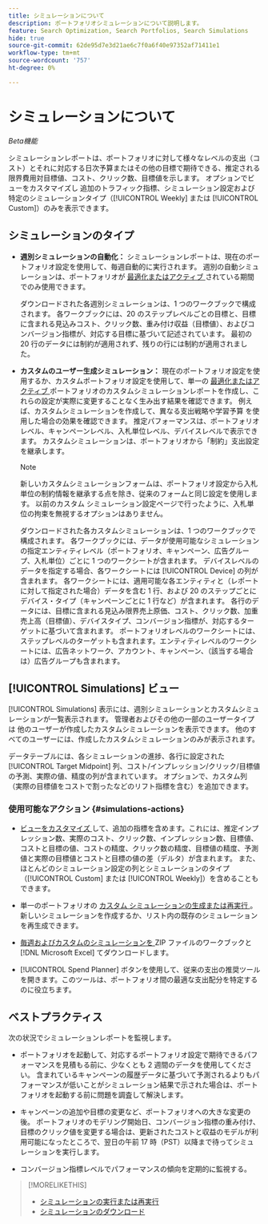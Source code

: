 ```yaml
---
title: シミュレーションについて
description: ポートフォリオシミュレーションについて説明します。
feature: Search Optimization, Search Portfolios, Search Simulations
hide: true
source-git-commit: 62de95d7e3d21ae6c7f0a6f40e97352af71411e1
workflow-type: tm+mt
source-wordcount: '757'
ht-degree: 0%

---
```


# シミュレーションについて

*Beta機能*

シミュレーションレポートは、ポートフォリオに対して様々なレベルの支出（コスト）とそれに対応する日次予算またはその他の目標で期待できる、推定される限界費用対目標値、コスト、クリック数、目標値を示します。 オプションでビューをカスタマイズし <!-- add link --> 追加のトラフィック指標、シミュレーション設定および特定のシミュレーションタイプ（[!UICONTROL Weekly] または [!UICONTROL Custom]）のみを表示できます。

<!-- Not available as of 6/21/25:
When the portfolio has a daily budget, you can optionally change the portfolio's spend target to any of the spend targets listed in the simulation.
-->

## シミュレーションのタイプ

* **週別シミュレーションの自動化：** シミュレーションレポートは、現在のポートフォリオ設定を使用して、毎週自動的に実行されます。 週別の自動シミュレーションは、ポートフォリオが [ 最適化またはアクティブ ](/help/search-social-commerce/new-ui/manage/portfolios/portfolio-about.md) されている期間でのみ使用できます。

  ダウンロードされた各週別シミュレーションは、1 つのワークブックで構成されます。 各ワークブックには、20 のステップレベルごとの目標と、目標に含まれる見込みコスト、クリック数、重み付け収益（目標値）、およびコンバージョン指標が、対応する目標に基づいて記述されています。 最初の 20 行のデータには制約が適用されず、残りの行には制約が適用されました。

* **カスタムのユーザー生成シミュレーション：** 現在のポートフォリオ設定を使用するか、カスタムポートフォリオ設定を使用して、単一の [ 最適化またはアクティブ ](/help/search-social-commerce/new-ui/manage/portfolios/portfolio-about.md) ポートフォリオのカスタムシミュレーションレポートを作成し、これらの設定が実際に変更することなく生み出す結果を確認できます。 例えば、カスタムシミュレーションを作成して、異なる支出戦略や学習予算 <!-- Not available yet:  , or without considering active constraints on bid units in the portfolio--> を使用した場合の効果を確認できます。 推定パフォーマンスは、ポートフォリオレベル、キャンペーンレベル、入札単位レベル、デバイスレベルで表示できます。 カスタムシミュレーションは、ポートフォリオから「制約」支出設定を継承します。

  >[!NOTE]
  >
  > 新しいカスタムシミュレーションフォームは、ポートフォリオ設定から入札単位の制約情報を継承する点を除き、従来のフォームと同じ設定を使用します。 以前のカスタム シミュレーション設定ページで行ったように、入札単位の拘束を無視するオプションはありません。

  ダウンロードされた各カスタムシミュレーションは、1 つのワークブックで構成されます。 各ワークブックには、データが使用可能なシミュレーションの指定エンティティレベル（ポートフォリオ、キャンペーン、広告グループ、入札単位）ごとに 1 つのワークシートが含まれます。 デバイスレベルのデータを指定する場合、各ワークシートには [!UICONTROL Device] の列が含まれます。 各ワークシートには、適用可能な各エンティティと（レポートに対して指定された場合）データを含む 1 行、および 20 のステップごとにデバイス・タイプ（キャンペーンごとに 1 行など）が含まれます。 各行のデータには、目標に含まれる見込み限界売上原価、コスト、クリック数、加重売上高（目標値）、デバイスタイプ、コンバージョン指標が、対応するターゲットに基づいて含まれます。 ポートフォリオレベルのワークシートには、ステップレベルのターゲットも含まれます。エンティティレベルのワークシートには、広告ネットワーク、アカウント、キャンペーン、（該当する場合は）広告グループも含まれます。   <!-- I don't see a Bid Units tab when specified; clarify when it is and isn't included -->

## [!UICONTROL Simulations] ビュー

[!UICONTROL Simulations] 表示には、週別シミュレーションとカスタムシミュレーションが一覧表示されます。 管理者およびその他の一部のユーザータイプは <!-- Verify which --> 他のユーザーが作成したカスタムシミュレーションを表示できます。 他のすべてのユーザーには、作成したカスタムシミュレーションのみが表示されます。

データテーブルには、各シミュレーションの進捗、各行に設定された [!UICONTROL Target Midpoint] 列、コスト/インプレッション/クリック/目標値の予測、実際の値、精度の列が含まれています。 オプションで、カスタム列（実際の目標値をコストで割ったなどのリフト指標を含む）を追加できます。

### 使用可能なアクション {#simulations-actions}

* [ ビューをカスタマイズ ](/help/search-social-commerce/common-tasks/data-views/custom-default-views-manage.md) して、追加の指標を含めます。これには、推定インプレッション数、実際のコスト、クリック数、インプレッション数、目標値、コストと目標の値、コストの精度、クリック数の精度、目標値の精度、予測値と実際の目標値とコストと目標の値の差（デルタ）が含まれます。 また、ほとんどのシミュレーション設定の列とシミュレーションのタイプ（[!UICONTROL Custom] または [!UICONTROL Weekly]）を含めることもできます。

* 単一のポートフォリオの [ カスタム シミュレーションの生成または再実行 ](simulation-create.md)。 新しいシミュレーションを作成するか、リスト内の既存のシミュレーションを再生成できます。

* [ 毎週およびカスタムのシミュレーションを ](simulation-download.md)ZIP ファイルのワークブックと [!DNL Microsoft Excel] てダウンロードします。

* [!UICONTROL Spend Planner] ボタンを使用して、従来の支出の推奨ツールを開きます。このツールは、ポートフォリオ間の最適な支出配分を特定するのに役立ちます。

## ベストプラクティス

次の状況でシミュレーションレポートを監視します。

* ポートフォリオを起動して、対応するポートフォリオ設定で期待できるパフォーマンスを見積もる前に、少なくとも 2 週間のデータを使用してください。 含まれているキャンペーンの履歴データに基づいて予測されるよりもパフォーマンスが低いことがシミュレーション結果で示された場合は、ポートフォリオを起動する前に問題を調査して解決します。

* キャンペーンの追加や目標の変更など、ポートフォリオへの大きな変更の後。 ポートフォリオのモデリング開始日、コンバージョン指標の重み付け、目標のクリック値を変更する場合は、更新されたコストと収益のモデルが利用可能になったところで、翌日の午前 17 時（PST）以降まで待ってシミュレーションを実行します。

* コンバージョン指標レベルでパフォーマンスの傾向を定期的に監視する。

>[!MORELIKETHIS]
>
>* [ シミュレーションの実行または再実行 ](simulation-create.md)
>* [ シミュレーションのダウンロード ](simulation-download.md)
